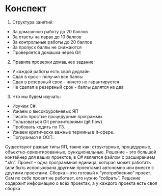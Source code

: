 # Конспект
1. Структура занятий:
* За домашнюю работу до 20 баллов
* За ответы на парах до 10 баллов
* За контрольные работы до 20 баллов
* За пропуск баллы не снижаются
* Проверяется домашка через Git
2. Правила проверки домашнее задание:
* У каждой работы есть свой дедлайн
* Сдал в срок - получил все баллы
* Сдал в резервный срок - ничего не гарантируется 
* Не сделал в резервный срок - баллы делятся на два
3. Что мы будем изучать:
* Изучим C#. 
* Узнаем о высокоуровневых ЯП
* Писать простые процедурные программы.
* Пользоваться Git репозиториями (git flow).
* Пробовать кодить по ТЗ.
* Узнаем критически важные термины в it-сфере.
* Погрузимся в ООП.


Существуют разные типы ЯП, такие как: структурные, процедурные, объектно-ориентированные, функциональные.
Решение – это большой контейнер для ваших проектов, в C# является файлом с расширением “.sln”.
Проект – одна программная единица, которая может работать (или быть использована другими проектами) автономно или вместе с другими проектами.
Сборка – это готовый к “употреблению” проект. Сам по себе проект не работает, его нужно “собрать”.
Решение содержит информацию о всех проектах, а у каждого проекта есть своя сборка.
